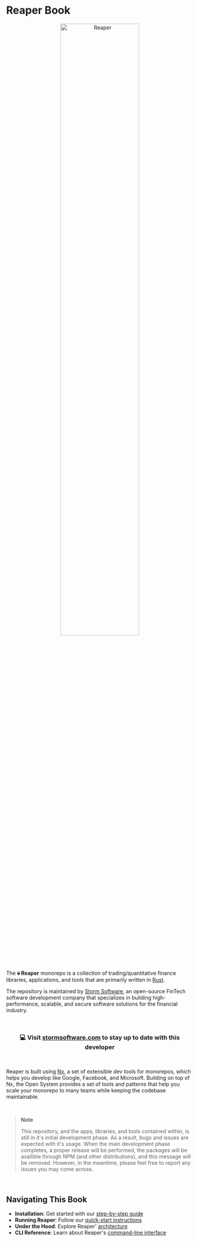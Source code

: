 # Reaper Book

<div style="text-align: center;">
    <img src="https://public.storm-cdn.com/reaper-circle.png" alt="Reaper" style="width: 65%; height: auto;">
</div>

The <b>💀 Reaper</b> monorepo is a collection of trading/quantitative finance
libraries, applications, and tools that are primarily written in
<a href="https://www.rust-lang.org/" target="_blank">Rust</a>.

The repository is maintained by [Storm Software](https://stormsoftware.com), an
open-source FinTech software development company that specializes in building
high-performance, scalable, and secure software solutions for the financial
industry.

<br />

<h3 align="center">💻 Visit <a href="https://stormsoftware.com" target="_blank">stormsoftware.com</a> to stay up to date with this developer</h3>
<br />

Reaper is built using <a href="https://nx.dev/" target="_blank">Nx</a>, a set of
extensible dev tools for monorepos, which helps you develop like Google,
Facebook, and Microsoft. Building on top of Nx, the Open System provides a set
of tools and patterns that help you scale your monorepo to many teams while
keeping the codebase maintainable.

<br />

> **Note**
>
> This repository, and the apps, libraries, and tools contained within, is still
> in it's initial development phase. As a result, bugs and issues are expected
> with it's usage. When the main development phase completes, a proper release
> will be performed, the packages will be availible through NPM (and other
> distributions), and this message will be removed. However, in the meantime,
> please feel free to report any issues you may come across.

<br />

## Navigating This Book

- **Installation**: Get started with our
  [step-by-step guide](./installation/installation.md)
- **Running Reaper**: Follow our [quick-start instructions](./run/run_reaper.md)
- **Under the Hood**: Explore Reaper' [architecture](./architecture/intro.md)
- **CLI Reference**: Learn about Reaper's [command-line interface](./cli/cli.md)
